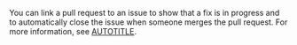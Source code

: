 You can link a pull request to an issue to show that a fix is in progress and to automatically close the issue when someone merges the pull request. For more information, see [AUTOTITLE](/issues/tracking-your-work-with-issues/linking-a-pull-request-to-an-issue).
